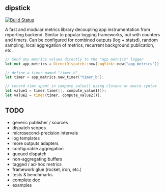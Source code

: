 dipstick
--------

[![Build Status](https://travis-ci.org/fralalonde/dipstick.svg?branch=master)](https://travis-ci.org/fralalonde/dipstick.svg?branch=master)

A fast and modular metrics library decoupling app instrumentation from reporting backend.
Similar to popular logging frameworks, but with counters and timers.
Can be configured for combined outputs (log + statsd), random sampling, local aggregation of metrics, recurrent background publication, etc.

```rust
// Send any metrics values directly to the "app_metrics" logger
let mut app_metrics = DirectDispatch::new(LogSink::new("app_metrics"));

// define a timer named "timer_b"
let timer = app_metrics.new_timer("timer_b");

// record time spent in compute_value() using closure or macro syntax
let value1 = timer.time(||, compute_value1());
let value2 = time!(timer, compute_value2());
```

## TODO
- generic publisher / sources
- dispatch scopes
- microsecond-precision intervals
- log templates
- more outputs adapters
- configurable aggregation
- queued dispatch
- non-aggregating buffers
- tagged / ad-hoc metrics
- framework glue (rocket, iron, etc.)
- tests & benchmarks
- complete doc
- examples